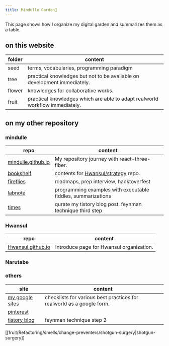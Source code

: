 ```yaml
---
title: Mindulle Garden🌱
---
```

This page shows how I organize my digital garden and summarizes them as a table.

## on this website
| folder      | content                                                                  |
| ----------- | ------------------------------------------------------------------------ |
| seed        | terms, vocabularies, programming paradigm                                |
| tree        | practical knowledges but not to be available on development immediately. |
| flower      | knowledges for collaborative works.                                      |
| fruit       | practical knowledges which are able to adapt realworld workflow immediately.                                                                         |

## on my other repository
### mindulle
| repo                                                                 | content                                                                    |
| -------------------------------------------------------------------- | -------------------------------------------------------------------------- |
| [mindulle.github.io](https://github.com/mindulle/mindulle.github.io) | My repository journey with react-three-fiber.                              |
| [bookshelf](https://mindulle.github.io/bookshelf)                    | contents for [Hwansul/strategy](https://github.com/Hwansul/strategy) repo. |
| [fireflies](https://fireflies.mindulle.vercel.app)                   | roadmaps, prep interview, hacktoverfest                                    |
| [labnote](https://mindulle.gitlab.io)                                | programming examples with executable fiddles, summarizations                               |
| [times](https://mindulletimes.web.app/)                              | qurate my tistory blog post. feynman technique third step                  |

### Hwansul
| repo                                                              | content                                       |
| ----------------------------------------------------------------- | --------------------------------------------- |
| [Hwansul.github.io](https://github.com/Hwansul/Hwansul.github.io) | Introduce page for Hwansul organization.  |

### Narutabe

### others
| site                                                            | content                                                               |
| --------------------------------------------------------------- | --------------------------------------------------------------------- |
| [my google sites](https://sites.google.com/view/mindulleoffice) | checklists for various best practices for realworld as a google form. |
| [pinterest](https://www.pinterest.co.kr/mindullestudio)                                                       |                                                                       |
| [tistory blog](https://mindulle.tistory.com)                                                    | feynman technique step 2                                              |


[[fruit/Refactoring/smells/change-preventers/shotgun-surgery|shotgun-surgery]]